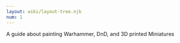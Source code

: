 ```yaml
---
layout: wiki/layout-tree.njk
num: 1
---
```


<p>A guide about painting Warhammer, DnD, and 3D printed Miniatures</p>